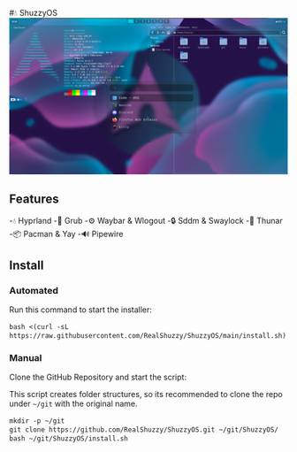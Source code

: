 #💧 ShuzzyOS
!["Preview of ShuzzyOS"](assets/preview.png)

## Features
-💧 Hyprland
-🔧 Grub
-⚙ Waybar & Wlogout
-🔒 Sddm & Swaylock
-📁 Thunar
-📦 Pacman & Yay
-🔊 Pipewire

## Install
### Automated
Run this command to start the installer:
```
bash <(curl -sL https://raw.githubusercontent.com/RealShuzzy/ShuzzyOS/main/install.sh)
```
### Manual
Clone the GitHub Repository and start the script:

This script creates folder structures, so its recommended to clone the repo under `~/git` with the original name. 
```
mkdir -p ~/git
git clone https://github.com/RealShuzzy/ShuzzyOS.git ~/git/ShuzzyOS/
bash ~/git/ShuzzyOS/install.sh
```
